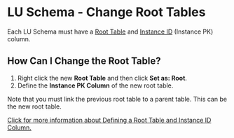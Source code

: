# LU Schema - Change Root Tables

Each LU Schema must have a [Root Table](https://github.com/k2view-academy/K2View-Academy/blob/master/articles/01_fabric_overview/02_fabric_glossary.md#root-table) and [Instance ID](https://github.com/k2view-academy/K2View-Academy/blob/master/articles/01_fabric_overview/02_fabric_glossary.md#instance-id) (Instance PK) column.  

## How Can I Change the Root Table? 
1. Right click the new **Root Table** and then click **Set as: Root**.
1. Define the **Instance PK Column** of the new root table.

Note that you must link the previous root table to a parent table. This can be the new root table.

[Click for more information about Defining a Root Table and Instance ID Column.](https://github.com/k2view-academy/K2View-Academy/blob/master/articles/03_logical_units/08_define_root_table_and_instance_ID_LU_schema.md)
